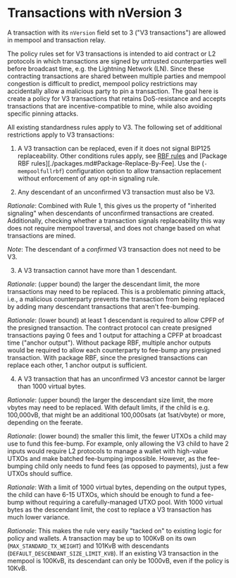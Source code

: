 # Transactions with nVersion 3

A transaction with its `nVersion` field set to 3 ("V3 transactions") are allowed in mempool and
transaction relay.

The policy rules set for V3 transactions is intended to aid contract or L2 protocols in which
transactions are signed by untrusted counterparties well before broadcast time, e.g. the Lightning
Network (LN). Since these contracting transactions are shared between multiple parties and mempool
congestion is difficult to predict, mempool policy restrictions may accidentally allow a malicious
party to pin a transaction.  The goal here is create a policy for V3 transactions that retains
DoS-resistance and accepts transactions that are incentive-compatible to mine, while also avoiding
specific pinning attacks.

All existing standardness rules apply to V3. The following set of additional restrictions apply to
V3 transactions:

1. A V3 transaction can be replaced, even if it does not signal BIP125 replaceability. Other
   conditions rules apply, see [RBF rules](./mempool-replacements.md) and [Package RBF
rules][./packages.md#Package-Replace-By-Fee]. Use the (`-mempoolfullrbf`) configuration option to
allow transaction replacement without enforcement of any opt-in signaling rule.

2. Any descendant of an unconfirmed V3 transaction must also be V3.

*Rationale*: Combined with Rule 1, this gives us the property of "inherited signaling" when
descendants of unconfirmed transactions are created. Additionally, checking whether a transaction
signals replaceability this way does not require mempool traversal, and does not change based on
what transactions are mined.

*Note*: The descendant of a *confirmed* V3 transaction does not need to be V3.

3. A V3 transaction cannot have more than 1 descendant.

*Rationale*: (upper bound) the larger the descendant limit, the more transactions may need to be
replaced. This is a problematic pinning attack, i.e., a malicious counterparty prevents the
transaction from being replaced by adding many descendant transactions that aren't fee-bumping.

*Rationale*: (lower bound) at least 1 descendant is required to allow CPFP of the presigned
transaction. The contract protocol can create presigned transactions paying 0 fees and 1 output for
attaching a CPFP at broadcast time ("anchor output"). Without package RBF, multiple anchor outputs
would be required to allow each counterparty to fee-bump any presigned transaction. With package
RBF, since the presigned transactions can replace each other, 1 anchor output is sufficient.

4. A V3 transaction that has an unconfirmed V3 ancestor cannot be larger than 1000 virtual bytes.

*Rationale*: (upper bound) the larger the descendant size limit, the more vbytes may need to be
replaced. With default limits, if the child is e.g. 100,000vB, that might be an additional
100,000sats (at 1sat/vbyte) or more, depending on the feerate.

*Rationale*: (lower bound) the smaller this limit, the fewer UTXOs a child may use to fund this
fee-bump. For example, only allowing the V3 child to have 2 inputs would require L2 protocols to
manage a wallet with high-value UTXOs and make batched fee-bumping impossible. However, as the
fee-bumping child only needs to fund fees (as opposed to payments), just a few UTXOs should suffice.

*Rationale*: With a limit of 1000 virtual bytes, depending on the output types, the child can have
6-15 UTXOs, which should be enough to fund a fee-bump without requiring a carefully-managed UTXO
pool. With 1000 virtual bytes as the descendant limit, the cost to replace a V3 transaction has much
lower variance.

*Rationale*: This makes the rule very easily "tacked on" to existing logic for policy and wallets.
A transaction may be up to 100KvB on its own (`MAX_STANDARD_TX_WEIGHT`) and 101KvB with descendants
(`DEFAULT_DESCENDANT_SIZE_LIMIT_KVB`). If an existing V3 transaction in the mempool is 100KvB, its
descendant can only be 1000vB, even if the policy is 10KvB.
